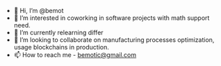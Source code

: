 - 👋 Hi, I’m @bemot
- 👀 I’m interested in coworking in software projects with math support need.
- 🌱 I’m currently relearning differ
- 💞️ I’m looking to collaborate on manufacturing processes optimization, usage blockchains in production.
- 📫 How to reach me - bemotic@gmail.com

<!---
bemot/bemot is a ✨ special ✨ repository because its `README.md` (this file) appears on your GitHub profile.
You can click the Preview link to take a look at your changes.
--->
